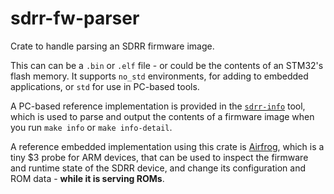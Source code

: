 # sdrr-fw-parser

Crate to handle parsing an SDRR firmware image.

This can can be a `.bin` or `.elf` file - or could be the contents of an STM32's flash memory.  It supports `no_std` environments, for adding to embedded applications, or `std` for use in PC-based tools.

A PC-based reference implementation is provided in the [`sdrr-info`](https://piers.rocks/u/sdrr-info) tool, which is used to parse and output the contents of a firmware image when you run `make info` or `make info-detail`.

A reference embedded implementation using this crate is [Airfrog](https://piers.rocks/u/airfrog), which is a tiny $3 probe for ARM devices, that can be used to inspect the firmware and runtime state of the SDRR device, and change its configuration and ROM data - **while it is serving ROMs**.
